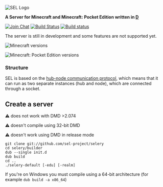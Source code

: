 ![SEL Logo](https://i.imgur.com/cTu1FE5.png)

**A Server for Minecraft and Minecraft: Pocket Edition written in [D](https://dlang.org)**

[![Join Chat](https://badges.gitter.im/Join%20Chat.svg)](https://gitter.im/sel-project/Lobby)
[![Build Status](https://travis-ci.org/sel-project/selery.svg?branch=master)](https://travis-ci.org/sel-project/selery)
[![Build status](https://ci.appveyor.com/api/projects/status/k92u01kgy09rbwmm?svg=true)](https://ci.appveyor.com/project/Kripth/selery)

The server is still in development and some features are not supported yet.

![Minecraft versions](https://img.shields.io/badge/Minecraft-1.10%20--%201.12-brightgreen.svg)

![Minecraft: Pocket Edition versions](https://img.shields.io/badge/Minecraft%3A%20Pocket%20Edition-1.1-brightgreen.svg)

### Structure

SEL is based on the [hub-node communication protocol](https://sel-utils.github.io/protocol/hncom), which means that it can run as two separate instances (hub and node), which are connected through a socket.

## Create a server

:warning: does not work with DMD >2.074

:warning: doesn't compile using 32-bit DMD

:warning: doesn't work using DMD in release mode

```
git clone git://github.com/sel-project/selery
cd selery/builder
dub --single init.d
dub build
cd ..
./selery-default [-edu] [-realm]
```

If you're on Windows you must compile using a 64-bit architecture (for example `dub build -a x86_64`)
